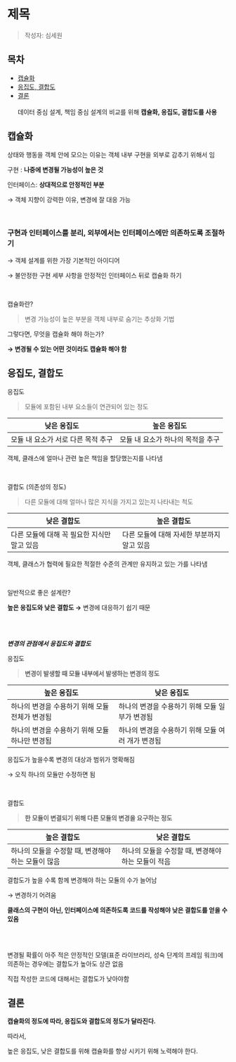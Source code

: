 # 제목

> 작성자: 심세원


## 목차
- [캡슐화](#캡슐화)
- [응집도, 결합도](#응집도-결합도)
- [결론](#결론)
  <br><br>
  데이터 중심 설계, 책임 중심 설계의 비교를 위해 **캡슐화, 응집도, 결합도를 사용**

## 캡슐화

상태와 행동을 객체 안에 모으는 이유는 객체 내부 구현을 외부로 감추기 위해서 임

구현 : **나중에 변경될 가능성이 높은 것**

인터페이스: **상대적으로 안정적인 부분**

 → 객체 지향이 강력한 이유, 변경에 잘 대응 가능

<br>

### 구현과 인터페이스를 분리, 외부에서는 인터페이스에만 의존하도록 조절하기

→ 객체 설계를 위한 가장 기본적인 아이디어

→ 불안정한 구현 세부 사항을 안정적인 인터페이스 뒤로 캡슐화 하기

<br>

캡슐화란?

> 변경 가능성이 높은 부분을 객체 내부로 숨기는 추상화 기법
> 

그렇다면, 무엇을 캡슐화 해야 하는가?

**→ 변경될 수 있는 어떤 것이라도 캡슐화 해야 함**

## 응집도, 결합도

응집도

> 모듈에 포함된 내부 요소들이 연관되어 있는 정도
> 

| 낮은 응집도 | 높은 응집도 |
| --- | --- |
|  모듈 내 요소가 서로 다른 목적 추구 | 모듈 내 요소가 하나의 목적을 추구 |

객체, 클래스에 얼마나 관련 높은 책임을 할당했는지를 나타냄

<br>

결합도 (의존성의 정도)

> 다른 모듈에 대해 얼마나 많은 지식을 가지고 있는지 나타내는 척도
> 

| 낮은 결합도 | 높은 결합도 |
| --- | --- |
| 다른 모듈에 대해 꼭 필요한 지식만 말고 있음 | 다른 모듈에 대해 자세한 부분까지 알고 있음 |

객체, 클래스가 협력에 필요한 적절한 수준의 관계만 유지하고 있는 가를 나타냄

<br>

일반적으로 좋은 설계란?

**높은 응집도와 낮은 결합도 →** 변경에 대응하기 쉽기 때문

<br><br>

***변경의 관점에서 응집도와 결합도***

응집도

> **변경이 발생할 때 모듈 내부에서 발생하는 변경의 정도**
> 

| 높은 응집도 | 낮은 응집도 |
| --- | --- |
| 하나의 변경을 수용하기 위해 모듈 전체가 변경됨 | 하나의 변경을 수용하기 위해 모듈 일부가 변경됨 |
| 하나의 변경을 수용하기 위해 모듈 하나만 변경됨 | 하나의 변경을 수용하기 위해 모듈 여러 개가 변경됨 |

응집도가 높을수록 변경의 대상과 범위가 명확해짐

→ 오직 하나의 모듈만 수정하면 됨

<br>

결합도

> **한 모듈이 변결되기 위해 다른 모듈의 변경을 요구하는 정도**
> 

| 높은 결합도 | 낮은 결합도 |
| --- | --- |
| 하나의 모듈을 수정할 때, 변경해야 하는 모듈이 많음 | 하나의 모듈을 수정할 때, 변경해야 하는 모듈이 적음 |

결합도가 높을 수록 함께 변경해야 하는 모듈의 수가 늘어남

→ 변경하기 어려움

**클래스의 구현이 아닌, 인터페이스에 의존하도록 코드를 작성해야 낮은 결합도를 얻을 수 있음**

<br><br>

변경될 확률이 아주 적은 안정적인 모델(표준 라이브러리, 성숙 단계의 프레임 워크)에 의존하는 경우에는 결합도가 높아도 상관 없음

직접 작성한 코드에 대해서는 결합도가 낮아야함

## 결론

**캡슐화의 정도에 따라, 응집도와 결합도의 정도가 달라진다.**

따라서,

높은 응집도, 낮은 결합도를 위해 캡슐화를 향상 시키기 위해 노력해야 한다.
